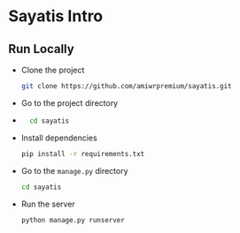 # Sayatis Intro

## Run Locally

- Clone the project
        
    ```bash
    git clone https://github.com/amiwrpremium/sayatis.git
    ```
- Go to the project directory

- ```bash
    cd sayatis
    ```
- Install dependencies

    ```bash
    pip install -r requirements.txt
    ```
  
- Go to the `manage.py` directory

    ```bash
  cd sayatis
    ```
- Run the server

    ```bash
    python manage.py runserver
    ```
  